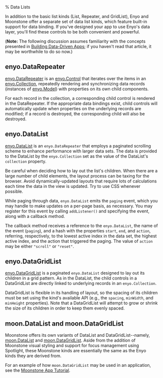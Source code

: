﻿% Data Lists

In addition to the basic list kinds (List, Repeater, and GridList), Enyo and
Moonstone offer a separate set of data list kinds, which feature built-in
support for data binding.  If you've designed your app to use Enyo's data layer,
you'll find these controls to be both convenient and powerful.

(**Note:** The following discussion assumes familiarity with the concepts
presented in [Building Data-Driven Apps](../managing-data/building-data-driven-apps.html);
if you haven't read that article, it may be worthwhile to do so now.)

## enyo.DataRepeater

[enyo.DataRepeater](../../../index.html#/kind/enyo.DataRepeater) is an
[enyo.Control](../../../index.html#/kind/enyo.Control) that iterates over the
items in an [enyo.Collection](../../../index.html#/kind/enyo.Collection),
repeatedly rendering and synchronizing data records (instances of
[enyo.Model](../../../index.html#/kind/enyo.Model)) with properties on its own
child components.

For each record in the collection, a corresponding child control is rendered in
the DataRepeater.  If the appropriate data bindings exist, child controls will
automatically update when properties on the underlying records are modified; if
a record is destroyed, the corresponding child will also be destroyed.

## enyo.DataList

[enyo.DataList](../../../index.html#/kind/enyo.DataList) is an
`enyo.DataRepeater` that employs a paginated scrolling scheme to enhance
performance with larger data sets.  The data is provided to the DataList by the
`enyo.Collection` set as the value of the DataList's `collection` property.

Be careful when deciding how to lay out the list's children.  When there are a
large number of child elements, the layout process can be taxing for the
browser.  Avoid dynamically-updated layouts that require lots of calculations
each time the data in the view is updated.  Try to use CSS whenever possible.

While paging through data, `enyo.DataList` emits the `paging` event, which you
may handle to make updates on a per-page basis, as necessary.  You may register
for this event by calling `addListener()` and specifying the event, along with a
callback method.

The callback method receives a reference to the `enyo.DataList`, the name of the
event (`paging`), and a hash with the properties `start`, `end`, and `action`,
referring, respectively, to the lowest active index in the data set, the highest
active index, and the action that triggered the paging.  The value of `action`
may be either `"scroll"` or `"reset"`.

## enyo.DataGridList

[enyo.DataGridList](../../../index.html#/kind/enyo.DataGridList) is a paginated
`enyo.DataList` designed to lay out its children in a grid pattern.  As in the
DataList, the child controls in a DataGridList are directly linked to underlying
records in an `enyo.Collection`.

DataGridList is flexible in its handling of layout, so the spacing of its
children must be set using the kind's available API (e.g., the `spacing`,
`minWidth`, and `minHeight` properties).  Note that a DataGridList will attempt
to grow or shrink the size of its children in order to keep them evenly spaced.

## moon.DataList and moon.DataGridList

Moonstone offers its own variants of DataList and DataGridList--namely,
[moon.DataList](../../../index.html#/kind/moon.DataList) and
[moon.DataGridList](../../../index.html#/kind/moon.DataGridList).  Aside from
the addition of Moonstone visual styling and support for focus management using
Spotlight, these Moonstone kinds are essentially the same as the Enyo kinds they
are derived from.

For an example of how `moon.DataGridList` may be used in an application, see the
[Moonstone App Tutorial](../../getting-started/moonstone-app-tutorial.html).
